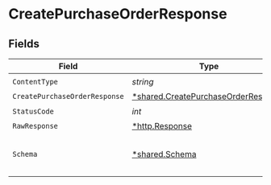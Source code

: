 # CreatePurchaseOrderResponse


## Fields

| Field                                                                                     | Type                                                                                      | Required                                                                                  | Description                                                                               |
| ----------------------------------------------------------------------------------------- | ----------------------------------------------------------------------------------------- | ----------------------------------------------------------------------------------------- | ----------------------------------------------------------------------------------------- |
| `ContentType`                                                                             | *string*                                                                                  | :heavy_check_mark:                                                                        | N/A                                                                                       |
| `CreatePurchaseOrderResponse`                                                             | [*shared.CreatePurchaseOrderResponse](../../models/shared/createpurchaseorderresponse.md) | :heavy_minus_sign:                                                                        | Success                                                                                   |
| `StatusCode`                                                                              | *int*                                                                                     | :heavy_check_mark:                                                                        | N/A                                                                                       |
| `RawResponse`                                                                             | [*http.Response](https://pkg.go.dev/net/http#Response)                                    | :heavy_minus_sign:                                                                        | N/A                                                                                       |
| `Schema`                                                                                  | [*shared.Schema](../../models/shared/schema.md)                                           | :heavy_minus_sign:                                                                        | The request made is not valid.                                                            |